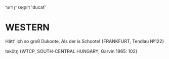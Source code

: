 דוקאַט
־ן
דער
'ducat'

WESTERN
========

Hätt' ich so groß Dukoote, Als der is Schoote!
{FRANKFURT, Tendlau №122}

təkōtn̥ {WTCP, SOUTH-CENTRAL HUNGARY, Garvin 1965: 102}
